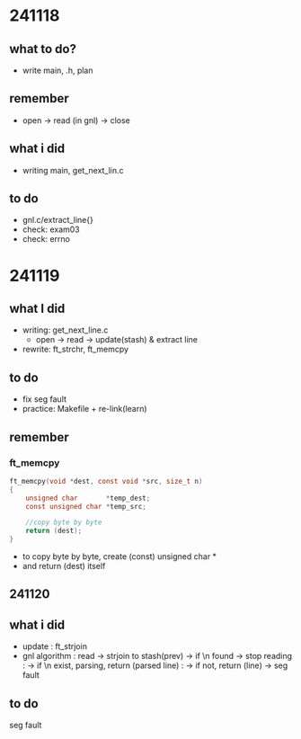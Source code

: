 # 241118
## what to do?
- write main, .h, plan

## remember
- open -> read (in gnl) -> close

## what i did
- writing main, get_next_lin.c

## to do
- gnl.c/extract_line{}
- check: exam03 
- check: errno

# 241119
## what I did
- writing: get_next_line.c
	- open -> read -> update(stash) & extract line
- rewrite: ft_strchr, ft_memcpy 

## to do
- fix seg fault
- practice: Makefile + re-link(learn)

## remember
### ft_memcpy
```c
ft_memcpy(void *dest, const void *src, size_t n)
{
	unsigned char 		*temp_dest;
	const unsigned char	*temp_src;

	//copy byte by byte
	return (dest);
}
```
- to copy byte by byte, create (const) unsigned char *
- and return (dest) itself

## 241120

## what i did
- update : ft_strjoin
- gnl algorithm
	: read -> strjoin to stash(prev) -> if \n found -> stop reading
	: -> if \n exist, parsing, return (parsed line)
	: -> if not, return (line)
-> seg fault

## to do
seg fault
